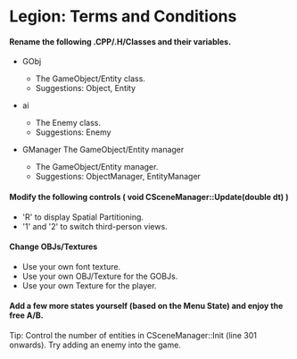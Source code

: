 # Legion: Terms and Conditions

#### Rename the following .CPP/.H/Classes and their variables.

- GObj 
  - The GameObject/Entity class.
  - Suggestions: Object, Entity

- ai
  - The Enemy class.
  - Suggestions: Enemy

- GManager The GameObject/Entity manager
  - The GameObject/Entity manager.
  - Suggestions: ObjectManager, EntityManager

#### Modify the following controls ( void CSceneManager::Update(double dt) )

- 'R' to display Spatial Partitioning.
- '1' and '2' to switch third-person views.

#### Change OBJs/Textures

- Use your own font texture.
- Use your own OBJ/Texture for the GOBJs. 
- Use your own Texture for the player. 

#### Add a few more states yourself (based on the Menu State) and enjoy the free A/B. 

Tip: Control the number of entities in CSceneManager::Init (line 301 onwards). Try adding an enemy into the game. 
